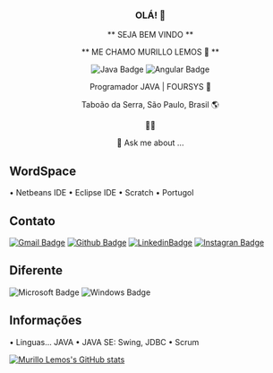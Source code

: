 <div align="center">

### OLÁ! 👋
** SEJA BEM VINDO **

** ME CHAMO MURILLO LEMOS 🔭 **


  
![Java Badge](https://img.shields.io/badge/Java-ED8B00?style=for-the-badge&logo=java&logoColor=white)
![Angular Badge](https://img.shields.io/badge/Angular-DD0031?style=for-the-badge&logo=angular&logoColor=white)



Programador JAVA | FOURSYS 🌱

Taboão da Serra, São Paulo, Brasil 🌎

🍔🍕

💬 Ask me about ...
</div>

## WordSpace
• Netbeans IDE 
• Eclipse IDE 
• Scratch
• Portugol

## Contato

[![Gmail Badge](https://img.shields.io/badge/Microsoft_Outlook-0078D4?style=for-the-badge&logo=microsoft-outlook&logoColor=white)](mailto:murillo17000ble@hotmail.com)
[![Github Badge](https://img.shields.io/badge/GitHub-100000?style=for-the-badge&logo=github&logoColor=white)](https://github.com/murilloble)
[![LinkedinBadge](https://img.shields.io/badge/Linkedin-006699?style=for-the-badge&logo=linkedin&logoColor=white)](https://www.linkedin.com/in/murillo-barbosa-lemos-4173b21a1/)
[![Instagran Badge](https://img.shields.io/badge/Instagram-E4405F?style=for-the-badge&logo=instagram&logoColor=white)](https://www.instagram.com/mu_rillo/)


## Diferente
![Microsoft Badge](https://img.shields.io/badge/Microsoft-666666?style=for-the-badge&logo=microsoft&logoColor=white)
![Windows Badge](https://img.shields.io/badge/Windows-0078D6?style=for-the-badge&logo=windows&logoColor=white)

## Informações
• Linguas... JAVA
• JAVA SE: Swing, JDBC
• Scrum 

[![Murillo Lemos's GitHub stats](https://github-readme-stats.vercel.app/api?username=murilloble&hide=contribs,issues&show_icons=true)](https://github.com/murilloble)
